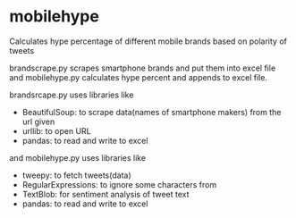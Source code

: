 # mobilehype
Calculates hype percentage of different mobile brands based on polarity of tweets

brandscrape.py scrapes smartphone brands and put them into excel file and mobilehype.py calculates hype percent and appends to excel file.  

brandsrcape.py uses libraries like 
- BeautifulSoup: to scrape data(names of smartphone makers) from the url given
- urllib: to open URL 
- pandas: to read and write to excel

and mobilehype.py uses libraries like
- tweepy: to fetch tweets(data)
- RegularExpressions: to ignore some characters from
- TextBlob: for sentiment analysis of tweet text
- pandas: to read and write to excel
